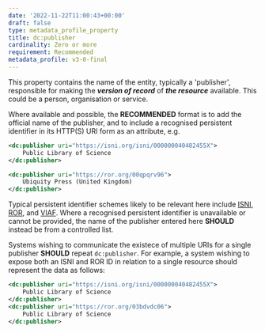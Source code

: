 ```yaml
---
date: '2022-11-22T11:00:43+00:00'
draft: false
type: metadata_profile_property
title: dc:publisher
cardinality: Zero or more
requirement: Recommended
metadata_profile: v3-0-final
---
```


This property contains the name of the entity, typically a &#39;publisher&#39;, responsible for making the ***version of record*** of ***the resource*** available. This could be a person, organisation or service.

Where available and possible, the **RECOMMENDED** format is to add the official name of the publisher, and to include a recognised persistent identifier in its HTTP(S) URI form as an attribute, e.g.

```xml
<dc:publisher uri="https://isni.org/isni/000000040482455X">
    Public Library of Science
</dc:publisher>
```

```xml
<dc:publisher uri="https://ror.org/00qpqrv96">
    Ubiquity Press (United Kingdom)
</dc:publisher>
```

Typical persistent identifier schemes likely to be relevant here include [ISNI](https://isni.org/), [ROR](https://ror.org/), and [VIAF](http://viaf.org/). Where a recognised persistent identifier is unavailable or cannot be provided, the name of the publisher entered here **SHOULD** instead be from a controlled list.

Systems wishing to communicate the existece of multiple URIs for a single publisher **SHOULD** repeat `dc:publisher`. For example, a system wishing to expose both an ISNI and ROR ID in relation to a single resource should represent the data as follows:

```xml
<dc:publisher uri="https://isni.org/isni/000000040482455X">
    Public Library of Science
</dc:publisher>
<dc:publisher uri="https://ror.org/03bdvdc06">
    Public Library of Science
</dc:publisher>
```
